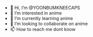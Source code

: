 - 👋 Hi, I’m @YOONBUMKNEECAPS
- 👀 I’m interested in anime
- 🌱 I’m currently learning anime
- 💞️ I’m looking to collaborate on anime
- 📫 How to reach me dont know

<!---
YOONBUMKNEECAPS/YOONBUMKNEECAPS is a ✨ special ✨ repository because its `README.md` (this file) appears on your GitHub profile.
You can click the Preview link to take a look at your changes.
--->
